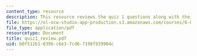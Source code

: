 ```yaml
---
content_type: resource
description: This resource reviews the quiz 1 questions along with their grading points.
file: https://ol-ocw-studio-app-production.s3.amazonaws.com/courses/6-034-artificial-intelligence-spring-2005/b0f512b10396c6e37cd67198f939904c_quiz1_review.pdf
file_type: application/pdf
resourcetype: Document
title: quiz1_review.pdf
uid: b0f512b1-0396-c6e3-7cd6-7198f939904c
---
```


